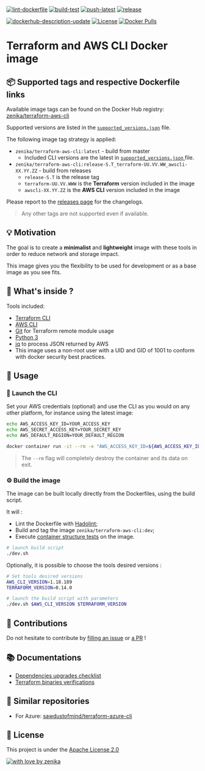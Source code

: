 [![lint-dockerfile](https://github.com/sawdustofmind/terraform-aws-cli/actions/workflows/lint-dockerfile.yml/badge.svg)](https://github.com/sawdustofmind/terraform-aws-cli/actions/workflows/lint-dockerfile.yml)
[![build-test](https://github.com/sawdustofmind/terraform-aws-cli/actions/workflows/build-test.yml/badge.svg)](https://github.com/sawdustofmind/terraform-aws-cli/actions/workflows/build-test.yml)
[![push-latest](https://github.com/sawdustofmind/terraform-aws-cli/actions/workflows/push-latest.yml/badge.svg)](https://github.com/sawdustofmind/terraform-aws-cli/actions/workflows/push-latest.yml)
[![release](https://github.com/sawdustofmind/terraform-aws-cli/actions/workflows/release.yml/badge.svg)](https://github.com/sawdustofmind/terraform-aws-cli/actions/workflows/release.yml)

[![dockerhub-description-update](https://github.com/sawdustofmind/terraform-aws-cli/actions/workflows/dockerhub-description-update.yml/badge.svg)](https://github.com/sawdustofmind/terraform-aws-cli/actions/workflows/dockerhub-description-update.yml)
[![License](https://img.shields.io/badge/License-Apache%202.0-blue.svg)](https://opensource.org/licenses/Apache-2.0)
[![Docker Pulls](https://img.shields.io/docker/pulls/zenika/terraform-aws-cli.svg)](https://hub.docker.com/r/zenika/terraform-aws-cli/)

# Terraform and AWS CLI Docker image

## 📦 Supported tags and respective Dockerfile links
Available image tags can be found on the Docker Hub registry: [zenika/terraform-aws-cli](https://hub.docker.com/r/zenika/terraform-aws-cli/tags)

Supported versions are listed in the [`supported_versions.json`](https://github.com/Zenika/terraform-aws-cli/blob/master/supported_versions.json) file.

The following image tag strategy is applied:
* `zenika/terraform-aws-cli:latest` - build from master
  * Included CLI versions are the latest in [`supported_versions.json` ](https://github.com/Zenika/terraform-aws-cli/blob/master/supported_versions.json) file.
* `zenika/terraform-aws-cli:release-S.T_terraform-UU.VV.WW_awscli-XX.YY.ZZ` - build from releases
  * `release-S.T` is the release tag
  * `terraform-UU.VV.WWW` is the **Terraform** version included in the image
  * `awscli-XX.YY.ZZ` is the **AWS CLI** version included in the image

Please report to the [releases page](https://github.com/Zenika/terraform-aws-cli/releases) for the changelogs.

> Any other tags are not supported even if available.

## 💡 Motivation
The goal is to create a **minimalist** and **lightweight** image with these tools in order to reduce network and storage impact.

This image gives you the flexibility to be used for development or as a base image as you see fits.

## 🔧 What's inside ?
Tools included:

* [Terraform CLI](https://www.terraform.io/docs/commands/index.html)
* [AWS CLI](https://aws.amazon.com/fr/cli/)
* [Git](https://git-scm.com/) for Terraform remote module usage
* [Python 3](https://www.python.org/)
* [jq](https://stedolan.github.io/jq/) to process JSON returned by AWS
* This image uses a non-root user with a UID and GID of 1001 to conform with docker security best practices.

## 🚀 Usage

### 🐚 Launch the CLI
Set your AWS credentials (optional) and use the CLI as you would on any other platform, for instance using the latest image:

```bash
echo AWS_ACCESS_KEY_ID=YOUR_ACCESS_KEY
echo AWS_SECRET_ACCESS_KEY=YOUR_SECRET_KEY
echo AWS_DEFAULT_REGION=YOUR_DEFAULT_REGION

docker container run -it --rm -e "AWS_ACCESS_KEY_ID=${AWS_ACCESS_KEY_ID}" -e "AWS_SECRET_ACCESS_KEY=${AWS_SECRET_ACCESS_KEY}" -e "AWS_DEFAULT_REGION=${AWS_DEFAULT_REGION}" -v ${PWD}:/workspace zenika/terraform-aws-cli:latest
```

> The `--rm` flag will completely destroy the container and its data on exit.

### ⚙️ Build the image
The image can be built locally directly from the Dockerfiles, using the build script.

It will :
* Lint the Dockerfile with [Hadolint](https://github.com/hadolint/hadolint);
* Build and tag the image `zenika/terraform-aws-cli:dev`;
* Execute [container structure tests](https://github.com/GoogleContainerTools/container-structure-test) on the image.

```bash
# launch build script
./dev.sh
```

Optionally, it is possible to choose the tools desired versions :

```bash
# Set tools desired versions
AWS_CLI_VERSION=1.18.189
TERRAFORM_VERSION=0.14.0

# launch the build script with parameters
./dev.sh $AWS_CLI_VERSION $TERRAFORM_VERSION
```

## 🙏 Contributions
Do not hesitate to contribute by [filling an issue](https://github.com/Zenika/terraform-aws-cli/issues) or [a PR](https://github.com/Zenika/terraform-aws-cli/pulls) !

## 📚 Documentations

* [Dependencies upgrades checklist](https://github.com/sawdustofmind/terraform-aws-cli/tree/master/docs/dependencies-upgrades.md)
* [Terraform binaries verifications](https://github.com/sawdustofmind/terraform-aws-cli/tree/master/docs/terraform-binaries-verifications.md)

## 🚩 Similar repositories

* For Azure: [sawdustofmind/terraform-azure-cli](https://github.com/sawdustofmind/terraform-azure-cli)

## 📖 License
This project is under the [Apache License 2.0](https://raw.githubusercontent.com/Zenika/terraform-aws-cli/master/LICENSE)

[![with love by zenika](https://img.shields.io/badge/With%20%E2%9D%A4%EF%B8%8F%20by-Zenika-b51432.svg)](https://oss.zenika.com)
